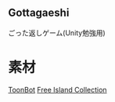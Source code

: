 ## Gottagaeshi
ごった返しゲーム(Unity勉強用)

# 素材
[ToonBot]()
[Free Island Collection](https://assetstore.unity.com/packages/3d/environments/landscapes/free-island-collection-104753)
